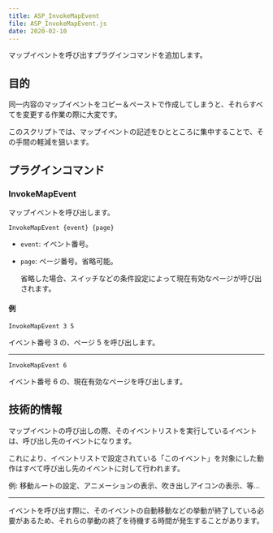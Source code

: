 ```yaml
---
title: ASP_InvokeMapEvent
file: ASP_InvokeMapEvent.js
date: 2020-02-10
---
```


マップイベントを呼び出すプラグインコマンドを追加します。

## 目的

同一内容のマップイベントをコピー＆ペーストで作成してしまうと、それらすべてを変更する作業の際に大変です。

このスクリプトでは、マップイベントの記述をひとところに集中することで、その手間の軽減を狙います。

## プラグインコマンド

### InvokeMapEvent

マップイベントを呼び出します。

```
InvokeMapEvent {event} {page}
```

* `event`: イベント番号。

* `page`: ページ番号。省略可能。

  省略した場合、スイッチなどの条件設定によって現在有効なページが呼び出されます。

#### 例

```
InvokeMapEvent 3 5
```

イベント番号 3 の、ページ 5 を呼び出します。

---

```
InvokeMapEvent 6
```

イベント番号 6 の、現在有効なページを呼び出します。

## 技術的情報

マップイベントの呼び出しの際、そのイベントリストを実行しているイベントは、呼び出し先のイベントになります。

これにより、イベントリストで設定されている「このイベント」を対象にした動作はすべて呼び出し先のイベントに対して行われます。

例: 移動ルートの設定、アニメーションの表示、吹き出しアイコンの表示、等...

---

イベントを呼び出す際に、そのイベントの自動移動などの挙動が終了している必要があるため、それらの挙動の終了を待機する時間が発生することがあります。


